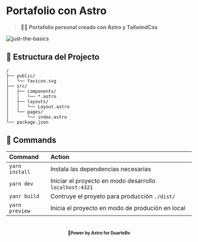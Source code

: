 # Portafolio con Astro

> 🧑‍🚀 **Portafolio personal creado con Astro y TailwindCss**

![just-the-basics](https://res.cloudinary.com/drwfhrssd/image/upload/v1711516069/pdqoms2pk4wofqwjmd8v.png)

## 🚀 Estructura del Projecto

```text
/
├── public/
│   └── favicon.svg
├── src/
│   ├── components/
│   │   └── *.astro
│   ├── layouts/
│   │   └── Layout.astro
│   └── pages/
│       └── index.astro
└── package.json
```

## 🧞 Commands

| Command                   | Action                                                       |
| :------------------------ | :----------------------------------------------------------- |
| `yarn install`            | Instala las dependencias necesarias                          |
| `yarn dev`                | Iniciar el proyecto en modo desarrollo `localhost:4321`      |
| `yanr build`              | Contruye el proyeto para producción `./dist/`                |
| `yarn preview`            | Inicia el proyecto en modo de produción en local             |

<sub style="display:flex; justify-content:center; margin-top:40px"><b>🚀Power by Astro for DuarteBv</b></sub>
